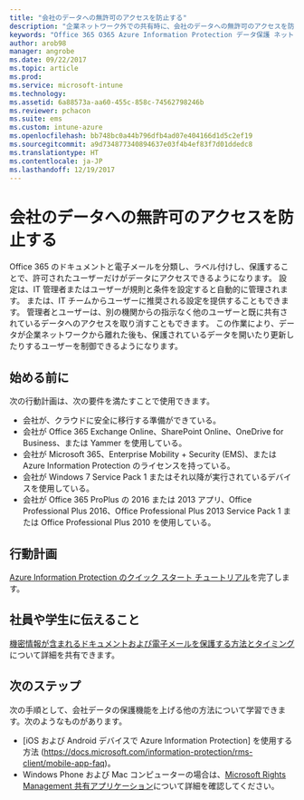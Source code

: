 ```yaml
---
title: "会社のデータへの無許可のアクセスを防止する"
description: "企業ネットワーク外での共有時に、会社のデータへの無許可のアクセスを防止します。"
keywords: "Office 365 O365 Azure Information Protection データ保護 ネットワークの外部 会社のデータ"
author: arob98
manager: angrobe
ms.date: 09/22/2017
ms.topic: article
ms.prod: 
ms.service: microsoft-intune
ms.technology: 
ms.assetid: 6a88573a-aa60-455c-858c-74562798246b
ms.reviewer: pchacon
ms.suite: ems
ms.custom: intune-azure
ms.openlocfilehash: bb748bc0a44b796dfb4ad07e404166d1d5c2ef19
ms.sourcegitcommit: a9d734877340894637e03f4b4ef83f7d01ddedc8
ms.translationtype: HT
ms.contentlocale: ja-JP
ms.lasthandoff: 12/19/2017
---
```

# <a name="prevent-unauthorized-access-to-company-data"></a>会社のデータへの無許可のアクセスを防止する 

Office 365 のドキュメントと電子メールを分類し、ラベル付けし、保護することで、許可されたユーザーだけがデータにアクセスできるようになります。 設定は、IT 管理者またはユーザーが規則と条件を設定すると自動的に管理されます。 または、IT チームからユーザーに推奨される設定を提供することもできます。 管理者とユーザーは、別の機関からの指示なく他のユーザーと既に共有されているデータへのアクセスを取り消すこともできます。 この作業により、データが企業ネットワークから離れた後も、保護されているデータを開いたり更新したりするユーザーを制御できるようになります。 

## <a name="before-you-begin"></a>始める前に

次の行動計画は、次の要件を満たすことで使用できます。
* 会社が、クラウドに安全に移行する準備ができている。
* 会社が Office 365 Exchange Online、SharePoint Online、OneDrive for Business、または Yammer を使用している。
* 会社が Microsoft 365、Enterprise Mobility + Security (EMS)、または Azure Information Protection のライセンスを持っている。
* 会社が Windows 7 Service Pack 1 またはそれ以降が実行されているデバイスを使用している。
* 会社が Office 365 ProPlus の 2016 または 2013 アプリ、Office Professional Plus 2016、Office Professional Plus 2013 Service Pack 1 または Office Professional Plus 2010 を使用している。

## <a name="action-plan"></a>行動計画

[Azure Information Protection のクイック スタート チュートリアル](https://docs.microsoft.com/information-protection/get-started/infoprotect-quick-start-tutorial)を完了します。  

## <a name="what-to-tell-employees-and-students"></a>社員や学生に伝えること

[機密情報が含まれるドキュメントおよび電子メールを保護する方法とタイミング](https://docs.microsoft.com/information-protection/deploy-use/help-users)について詳細を共有できます。

## <a name="next-steps"></a>次のステップ

次の手順として、会社データの保護機能を上げる他の方法について学習できます。次のようなものがあります。 

* [iOS および Android デバイスで Azure Information Protection] を使用する方法 (https://docs.microsoft.com/information-protection/rms-client/mobile-app-faq)。
* Windows Phone および Mac コンピューターの場合は、[Microsoft Rights Management 共有アプリケーション](https://technet.microsoft.com/dn451248)について詳細を確認してください。

